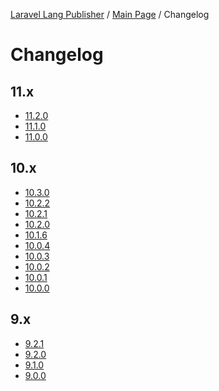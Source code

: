 [Laravel Lang Publisher][link_source] / [Main Page](index.md) / Changelog

# Changelog

## 11.x

* [11.2.0](https://github.com/Laravel-Lang/publisher/releases/tag/v11.2.0)
* [11.1.0](https://github.com/Laravel-Lang/publisher/releases/tag/v11.1.0)
* [11.0.0](https://github.com/Laravel-Lang/publisher/releases/tag/v11.0.0)

## 10.x

* [10.3.0](https://github.com/Laravel-Lang/publisher/releases/tag/v10.3.0)
* [10.2.2](https://github.com/Laravel-Lang/publisher/releases/tag/v10.2.2)
* [10.2.1](https://github.com/Laravel-Lang/publisher/releases/tag/v10.2.1)
* [10.2.0](https://github.com/Laravel-Lang/publisher/releases/tag/v10.2.0)
* [10.1.6](https://github.com/Laravel-Lang/publisher/releases/tag/v10.1.6)
* [10.0.4](https://github.com/Laravel-Lang/publisher/releases/tag/v10.0.4)
* [10.0.3](https://github.com/Laravel-Lang/publisher/releases/tag/v10.0.3)
* [10.0.2](https://github.com/Laravel-Lang/publisher/releases/tag/v10.0.2)
* [10.0.1](https://github.com/Laravel-Lang/publisher/releases/tag/v10.0.1)
* [10.0.0](https://github.com/Laravel-Lang/publisher/releases/tag/v10.0.0)

## 9.x

* [9.2.1](https://github.com/Laravel-Lang/publisher/releases/tag/v9.2.1)
* [9.2.0](https://github.com/Laravel-Lang/publisher/releases/tag/v9.2.0)
* [9.1.0](https://github.com/Laravel-Lang/publisher/releases/tag/v9.1.0)
* [9.0.0](https://github.com/Laravel-Lang/publisher/releases/tag/v9.0.0)

[link_source]:  https://github.com/Laravel-Lang/publisher
